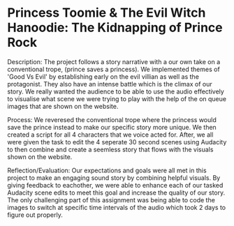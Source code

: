 # Princess Toomie & The Evil Witch Hanoodie: The Kidnapping of Prince Rock

Description: 
The project follows a story narrative with a our own take on a conventional trope, (prince saves a princess). We implemented themes of 'Good Vs Evil' by establishing early on the evil villian as well as the protagonist. They also have an intense battle which is the climax of our story. We really wanted the audience to be able to use the audio effectively to visualise what scene we were trying to play with the help of the on queue images that are shown on the website.

Process:
We reveresed the conventional trope where the princess would save the prince instead to make our specific story more unique. We then created a script for all 4 characters that we voice acted for. After, we all were given the task to edit the 4 seperate 30 second scenes using Audacity to then combine and create a seemless story that flows with the visuals shown on the website.

Reflection/Evaluation:
Our expectations and goals were all met in this project to make an engaging sound story by combining helpful visuals. By giving feedback to eachother, we were able to enhance each of our tasked Audacity scene edits to meet this goal and increase the quality of our story. The only challenging part of this assignment was being able to code the images to switch at specific time intervals of the audio which took 2 days to figure out properly.

